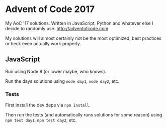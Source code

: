 # Advent of Code 2017

My AoC '17 solutions. Written in JavaScript, Python and whatever
else I decide to randomly use. http://adventofcode.com

My solutions will almost certainly not be the most optimized, best practices or
heck even actually work properly.

## JavaScript

Run using Node 8 (or lower maybe, who knows).

Run the days solutions using `node day1`, `node day2`, etc.

### Tests

First install the dev deps via `npm install`.

Then run the tests (and automatically runs solutions for some reason) using `npm test
day1`, `npm test day2`, etc.
